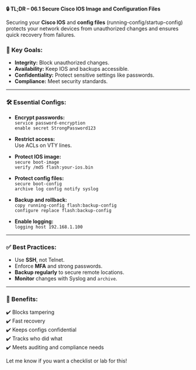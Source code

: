 **🔒 TL;DR – 06.1 Secure Cisco IOS Image and Configuration Files**

Securing your **Cisco IOS** and **config files** (running-config/startup-config) protects your network devices from unauthorized changes and ensures quick recovery from failures.

### 🔐 Key Goals:
- **Integrity:** Block unauthorized changes.
- **Availability:** Keep IOS and backups accessible.
- **Confidentiality:** Protect sensitive settings like passwords.
- **Compliance:** Meet security standards.

---

### 🛠️ Essential Configs:
- **Encrypt passwords:**  
  `service password-encryption`  
  `enable secret StrongPassword123`

- **Restrict access:**  
  Use ACLs on VTY lines.

- **Protect IOS image:**  
  `secure boot-image`  
  `verify /md5 flash:your-ios.bin`

- **Protect config files:**  
  `secure boot-config`  
  `archive log config notify syslog`

- **Backup and rollback:**  
  `copy running-config flash:backup-config`  
  `configure replace flash:backup-config`

- **Enable logging:**  
  `logging host 192.168.1.100`

---

### ✅ Best Practices:
- Use **SSH**, not Telnet.
- Enforce **MFA** and strong passwords.
- **Backup regularly** to secure remote locations.
- **Monitor** changes with Syslog and `archive`.

---

### 🧰 Benefits:
✔️ Blocks tampering  
✔️ Fast recovery  
✔️ Keeps configs confidential  
✔️ Tracks who did what  
✔️ Meets auditing and compliance needs

Let me know if you want a checklist or lab for this!